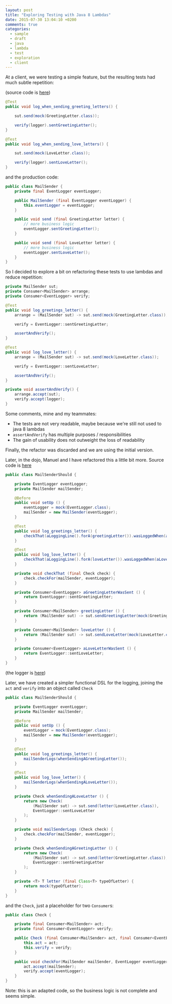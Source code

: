 ```yaml
---
layout: post
title: "Exploring Testing with Java 8 Lambdas"
date: 2015-07-30 13:04:10 +0200
comments: true
categories: 
  - sample
  - draft
  - java
  - lambda
  - test
  - exploration
  - client
---
```


At a client, we were testing a simple feature, but the resulting tests had much subtle repetition:

(source code is [here](https://github.com/alvarogarcia7/spike-lambda-testing/tree/ef00a220f427900e3180dcbeec51248845446248))

```java
@Test
public void log_when_sending_greeting_letters() {

	sut.send(mock(GreetingLetter.class));

	verify(logger).sentGreetingLetter();
}

@Test
public void log_when_sending_love_letters() {

	sut.send(mock(LoveLetter.class));

	verify(logger).sentLoveLetter();
}
```

and the production code:

```java
public class MailSender {
	private final EventLogger eventLogger;

	public MailSender (final EventLogger eventLogger) {
		this.eventLogger = eventLogger;
	}

	public void send (final GreetingLetter letter) {
		// more business logic
		eventLogger.sentGreetingLetter();
	}

	public void send (final LoveLetter letter) {
		// more business logic
		eventLogger.sentLoveLetter();
	}
}
```

So I decided to explore a bit on refactoring these tests to use lambdas and reduce repetition:

```java
private MailSender sut;
private Consumer<MailSender> arrange;
private Consumer<EventLogger> verify;

@Test
public void log_greetings_letter() {
	arrange = (MailSender sut) -> sut.send(mock(GreetingLetter.class));

	verify = EventLogger::sentGreetingLetter;

	assertAndVerify();
}

@Test
public void log_love_letter() {
	arrange = (MailSender sut) -> sut.send(mock(LoveLetter.class));

	verify = EventLogger::sentLoveLetter;

	assertAndVerify();
}

private void assertAndVerify() {
	arrange.accept(sut);
	verify.accept(logger);
}
```

Some comments, mine and my teammates:

  * The tests are not very readable, maybe because we're still not used to java 8 lambdas
  * ``assertAndVerify`` has multiple purposes / responsibilities
  * The gain of usability does not outweight the loss of readability

Finally, the refactor was discarded and we are using the initial version.

Later, in the dojo, Manuel and I have refactored this a little bit more. Source code is [here](https://github.com/alvarogarcia7/spike-lambda-testing/tree/8e3dbecd91e1ead33c5b3f6560e2a786c36b0de9)

```java
public class MailSenderShould {

	private EventLogger eventLogger;
	private MailSender mailSender;

	@Before
	public void setUp () {
		eventLogger = mock(EventLogger.class);
		mailSender = new MailSender(eventLogger);
	}

	@Test
	public void log_greetings_letter() {
		checkThat(aLoggingLine().forA(greetingLetter()).wasLoggedWhen(aGreetingLetterWasSent()));
	}

	@Test
	public void log_love_letter() {
		checkThat(aLoggingLine().forA(loveLetter()).wasLoggedWhen(aLoveLetterWasSent()));
	}

	private void checkThat (final Check check) {
		check.checkFor(mailSender, eventLogger);
	}

	private Consumer<EventLogger> aGreetingLetterWasSent () {
		return EventLogger::sentGreetingLetter;
	}

	private Consumer<MailSender> greetingLetter () {
		return (MailSender sut) -> sut.sendGreetingLetter(mock(GreetingLetter.class));
	}

	private Consumer<MailSender> loveLetter () {
		return (MailSender sut) -> sut.sendLoveLetter(mock(LoveLetter.class));
	}

	private Consumer<EventLogger> aLoveLetterWasSent () {
		return EventLogger::sentLoveLetter;
	}
}
```

(the logger is [here](https://github.com/alvarogarcia7/spike-lambda-testing/blob/8e3dbecd91e1ead33c5b3f6560e2a786c36b0de9/src/test/java/com/example/lambdatesting/CheckBuilder.java))

Later, we have created a simpler functional DSL for the logging, joining the ``act`` and ``verify`` into an object called ``Check``

```java
public class MailSenderShould {

	private EventLogger eventLogger;
	private MailSender mailSender;

	@Before
	public void setUp () {
		eventLogger = mock(EventLogger.class);
		mailSender = new MailSender(eventLogger);
	}

	@Test
	public void log_greetings_letter() {
		mailSenderLogs(whenSendingAGreetingLetter());
	}

	@Test
	public void log_love_letter() {
		mailSenderLogs(whenSendingALoveLetter());
	}

	private Check whenSendingALoveLetter () {
		return new Check(
			(MailSender sut) -> sut.send(letter(LoveLetter.class)),
			EventLogger::sentLoveLetter
		);
	}

	private void mailSenderLogs (Check check) {
		check.checkFor(mailSender, eventLogger);
	}

	private Check whenSendingAGreetingLetter () {
		return new Check(
			(MailSender sut) -> sut.send(letter(GreetingLetter.class)),
			EventLogger::sentGreetingLetter
		);
	}

	private <T> T letter (final Class<T> typeOfLetter) {
		return mock(typeOfLetter);
	}
}
```

and the ``Check``, just a placeholder for two ``Consumer``s:

```java
public class Check {

	private final Consumer<MailSender> act;
	private final Consumer<EventLogger> verify;

	public Check (final Consumer<MailSender> act, final Consumer<EventLogger> verify) {
		this.act = act;
		this.verify = verify;
	}

	public void checkFor(MailSender mailSender, EventLogger eventLogger) {
		act.accept(mailSender);
		verify.accept(eventLogger);
	}
}
```

Note: this is an adapted code, so the business logic is not complete and seems simple.
